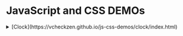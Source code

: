 # JavaScript and CSS DEMOs

<details>
<summary>[Clock](https://vcheckzen.github.io/js-css-demos/clock/index.html)</summary>
<iframe height="100%" width="100%" frameborder="0" src="clock/index.html"></iframe>
</details>
